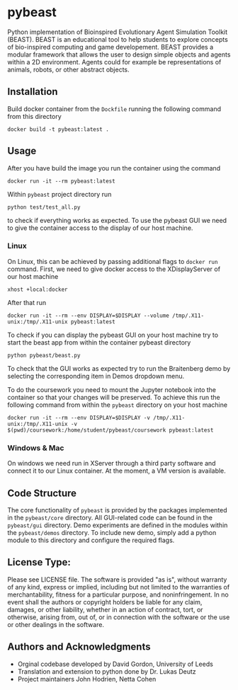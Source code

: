 # pybeast

Python implementation of Bioinspired Evolutionary Agent Simulation Toolkit (BEAST). BEAST is an educational tool to help students to explore concepts of bio-inspired computing and game developement. BEAST provides a modular framework that allows the user to design simple objects and agents within a 2D environment. Agents could for example be representations of animals, robots, or other abstract objects.

## Installation

Build docker container from the `Dockfile` running the following command from this directory

```
docker build -t pybeast:latest .
```

## Usage
After you have build the image you run the container using the command 
```
docker run -it --rm pybeast:latest
```
Within `pybeast` project directory run
```
python test/test_all.py 
```
to check if everything works as expected. To use the pybeast GUI we need to give the container access to the display of our host machine. 

### Linux 

On Linux, this can be achieved by passing additional flags to `docker run` command. First, we need to give docker access to the XDisplayServer of our host machine

```
xhost +local:docker
```

After that run

```
docker run -it --rm --env DISPLAY=$DISPLAY --volume /tmp/.X11-unix:/tmp/.X11-unix pybeast:latest
```
To check if you can display the pybeast GUI on your host machine try to start the beast app from within the container pybeast directory 
```
python pybeast/beast.py
```

To check that the GUI works as expected try to run the Braitenberg demo by selecting the corresponding item in Demos dropdown menu.  



To do the coursework you need to mount the Jupyter notebook into the container so that your changes will be preserved. To achieve this run the following command from within the `pybeast` directory on your host machine    

```
docker run -it --rm --env DISPLAY=$DISPLAY -v /tmp/.X11-unix:/tmp/.X11-unix -v $(pwd)/coursework:/home/student/pybeast/coursework pybeast:latest

```

### Windows & Mac

On windows we need run in XServer through a third party software and connect it to our Linux container.  At the moment, a VM version is available.

## Code Structure

The core functionality of `pybeast` is provided by the packages implemented in the `pybeast/core` directory. All GUI-related code can be found in the `pybeast/gui` directory. Demo experiments are defined in the modules within the `pybeast/demos` directory. To include new demo, simply add a python module to this directory and configure the required flags.

## License Type: 

Please see LICENSE file. The software is provided "as is", without warranty of any kind, express or implied, including but not limited to the warranties of merchantability, fitness for a particular purpose, and noninfringement. In no event shall the authors or copyright holders be liable for any claim, damages, or other liability, whether in an action of contract, tort, or otherwise, arising from, out of, or in connection with the software or the use or other dealings in the software.

## Authors and Acknowledgments

  - Orginal codebase developed by David Gordon, University of Leeds
  - Translation and extension to python done by Dr. Lukas Deutz
  - Project maintainers John Hodrien, Netta Cohen
